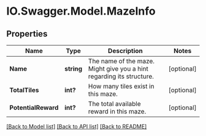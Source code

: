 # IO.Swagger.Model.MazeInfo
## Properties

Name | Type | Description | Notes
------------ | ------------- | ------------- | -------------
**Name** | **string** | The name of the maze. Might give you a hint regarding its structure. | [optional] 
**TotalTiles** | **int?** | How many tiles exist in this maze. | [optional] 
**PotentialReward** | **int?** | The total available reward in this maze. | [optional] 

[[Back to Model list]](../README.md#documentation-for-models) [[Back to API list]](../README.md#documentation-for-api-endpoints) [[Back to README]](../README.md)

